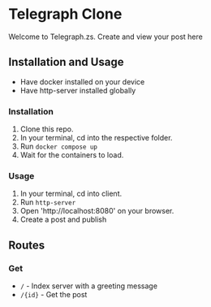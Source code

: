 # Telegraph Clone
Welcome to Telegraph.zs. Create and view your post here

## Installation and Usage

- Have docker installed on your device
- Have http-server installed globally

### Installation

1. Clone this repo.
2. In your terminal, cd into the respective folder.
3. Run `docker compose up`
4. Wait for the containers to load.

### Usage

1. In your terminal, cd into client.
2. Run `http-server`
3. Open 'http://localhost:8080' on your browser.
4. Create a post and publish


## Routes

### Get

- `/` - Index server with a greeting message
- `/{id}` - Get the post





